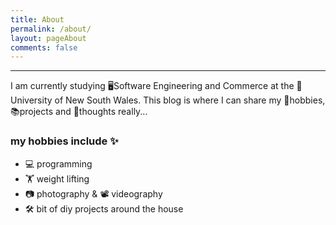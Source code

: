 ```yaml
---
title: About
permalink: /about/
layout: pageAbout
comments: false
---
```


---
I am currently studying 🖥️Software Engineering and Commerce at the 📍University of New South Wales.
This blog is where I can share my 🌟hobbies, 📚projects and 🧐thoughts really...
### my hobbies include ✨
- 💻 programming
- 🏋️ weight lifting
- 📷 photography & 📽️ videography
- 🛠️ bit of diy projects around the house
